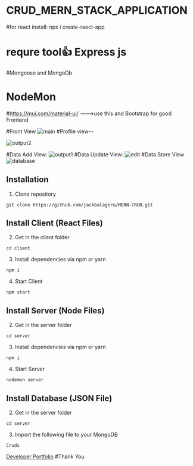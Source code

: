 # CRUD_MERN_STACK_APPLICATION
#for react install: npx i create-raect-app
# requre tool👍 Express js
#Mongoose and MongoDb
# NodeMon
#https://mui.com/material-ui/ --->use this and Bootstrap for good Frontend

#Front View
![main](https://github.com/akku27-cse/CRUD_MERN_STACK_APPLICATION/assets/115920400/f23e9d96-fe8c-4dec-babe-4c1692608866)
#Profile view--

![output2](https://github.com/akku27-cse/CRUD_MERN_STACK_APPLICATION/assets/115920400/bbac41e9-1f28-46b4-93f5-a9f742587416)

#Data Add View:
![output1](https://github.com/akku27-cse/CRUD_MERN_STACK_APPLICATION/assets/115920400/5beba952-7b2a-48ea-a504-02c0b4ec3e15)
#Data Update View:
![edit](https://github.com/akku27-cse/CRUD_MERN_STACK_APPLICATION/assets/115920400/09a8f241-6a3c-4b8e-9ee4-d7f592deda12)
#Data Store View
![database](https://github.com/akku27-cse/CRUD_MERN_STACK_APPLICATION/assets/115920400/ca2b8f7c-9a57-4272-bd6a-ea2f903ba16c)


## Installation

1. Clone repository

```shell
git clone https://github.com/jackbalageru/MERN-CRUD.git
```

## Install Client (React Files)

2. Get in the client folder

```shell
cd client
```

3. Install dependencies via npm or yarn

```shell
npm i
```

4. Start Client

```shell
npm start
```

## Install Server (Node Files)

2. Get in the server folder

```shell
cd server
```

3. Install dependencies via npm or yarn

```shell
npm i
```

4. Start Server

```shell
nodemon server
```

## Install Database (JSON File)

2. Get in the server folder

```shell
cd server
```

3. Import the following file to your MongoDB

```shell
Cruds
```
[Developer Portfolio](https://protfolio-eb371.web.app/)
#Thank You 
